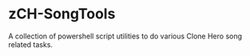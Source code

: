 # zCH-SongTools
A collection of powershell script utilities to do various Clone Hero song related tasks.
